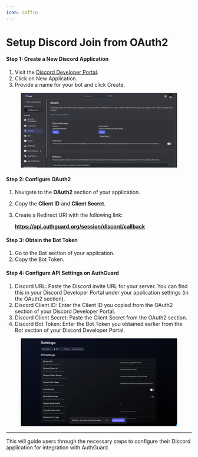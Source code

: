 ```yaml
---
icon: coffin
---
```


# Setup Discord Join from OAuth2

#### Step 1: Create a New Discord Application

1. Visit the [Discord Developer Portal](https://discord.com/developers/applications).
2. Click on New Application.
3. Provide a name for your bot and click Create.

<figure><img src=".gitbook/assets/image (4).png" alt=""><figcaption></figcaption></figure>

#### Step 2: Configure OAuth2

1. Navigate to the **OAuth2** section of your application.
2. Copy the **Client ID** and **Client Secret**.
3.  Create a Redirect URI with the following link:

    **https://api.authguard.org/session/discord/callback**

#### Step 3: Obtain the Bot Token

1. Go to the Bot section of your application.
2. Copy the Bot Token.

#### Step 4: Configure API Settings on AuthGuard

1. Discord URL: Paste the Discord invite URL for your server. You can find this in your Discord Developer Portal under your application settings (in the OAuth2 section).
2. Discord Client ID: Enter the Client ID you copied from the OAuth2 section of your Discord Developer Portal.
3. Discord Client Secret: Paste the Client Secret from the OAuth2 section.
4. Discord Bot Token: Enter the Bot Token you obtained earlier from the Bot section of your Discord Developer Portal.

<figure><img src=".gitbook/assets/image (5).png" alt=""><figcaption></figcaption></figure>

***

This will guide users through the necessary steps to configure their Discord application for integration with AuthGuard.

